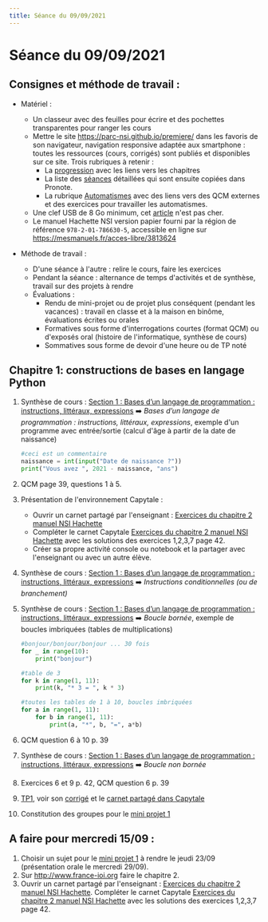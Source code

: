 ```yaml
---
title: Séance du 09/09/2021
---
```


# Séance du 09/09/2021

## Consignes et méthode de travail :

* Matériel :
    * Un classeur avec des feuilles pour écrire et des pochettes transparentes pour ranger les cours
    * Mettre le site <https://parc-nsi.github.io/premiere/> dans les favoris de son navigateur, navigation responsive adaptée aux smartphone : toutes les ressources (cours, corrigés) sont publiés et disponibles sur ce site. Trois rubriques à retenir :
        * La [progression](https://parc-nsi.github.io/premiere/) avec les liens vers les chapitres
        * La liste des [séances](https://parc-nsi.github.io/premiere/seances/) détaillées qui sont ensuite copiées dans Pronote.
        * La rubrique [Automatismes](https://parc-nsi.github.io/premiere/automatismes/) avec des liens vers des QCM externes et des exercices pour travailler les automatismes.
    * Une clef USB de 8 Go minimum, cet [article](https://www.boulanger.com/ref/872118) n'est pas cher.
    * Le manuel Hachette NSI version papier fourni par la région de référence `978-2-01-786630-5`, accessible en ligne sur <https://mesmanuels.fr/acces-libre/3813624>

* Méthode de travail :
    * D'une séance à l'autre : relire le cours, faire les exercices
    * Pendant la séance : alternance de temps d'activités et de synthèse, travail sur des projets    à rendre
    * Évaluations :
        * Rendu de mini-projet ou de projet plus conséquent (pendant les vacances) : travail en classe et à la maison en binôme, évaluations écrites ou orales
        * Formatives sous forme d'interrogations courtes (format QCM) ou d'exposés oral (histoire de l'informatique, synthèse de cours)
        * Sommatives sous forme de devoir d'une heure ou de TP noté


## Chapitre 1: constructions de bases en langage Python


1. Synthèse de cours : [Section 1 : Bases d’un langage de programmation : instructions, littéraux, expressions](../chapitre1/cours/Chap1-Bases-Programmation-2021.pdf) ➡️ _Bases d’un langage de programmation : instructions, littéraux, expressions_, exemple d'un programme avec entrée/sortie (calcul d'âge à partir de la date de naissance)

    ~~~python
    #ceci est un commentaire
    naissance = int(input("Date de naissance ?"))
    print("Vous avez ", 2021 - naissance, "ans")
    ~~~

2. QCM page 39, questions 1 à 5.
3. Présentation de l'environnement Capytale : 
    * Ouvrir un carnet partagé par l'enseignant : [Exercices du chapitre 2 manuel NSI Hachette](https://capytale2.ac-paris.fr/web/c-auth/list?returnto=/web/code/6b4e-36532)
    * Compléter le carnet Capytale [Exercices du chapitre 2 manuel NSI Hachette](https://capytale2.ac-paris.fr/web/c-auth/list?returnto=/web/code/6b4e-36532) avec les solutions des exercices 1,2,3,7 page 42.
    * Créer sa propre activité console ou notebook et la partager avec l'enseignant ou avec un autre élève.
4. Synthèse de cours : [Section 1 : Bases d’un langage de programmation : instructions, littéraux, expressions](../chapitre1/cours/Chap1-Bases-Programmation-2021.pdf) ➡️ _Instructions conditionnelles (ou de branchement)_
   

5. Synthèse de cours : [Section 1 : Bases d’un langage de programmation : instructions, littéraux, expressions](../chapitre1/cours/Chap1-Bases-Programmation-2021.pdf) ➡️ _Boucle bornée_, exemple de boucles imbriquées (tables de multiplications)

    ~~~python
    #bonjour/bonjour/bonjour ... 30 fois
    for _ in range(10):
        print("bonjour")

    #table de 3
    for k in range(1, 11):
        print(k, "* 3 = ", k * 3)

    #toutes les tables de 1 à 10, boucles imbriquées
    for a in range(1, 11):
        for b in range(1, 11):
            print(a, "*", b, "=", a*b)
    ~~~

7. QCM question 6 à 10 p. 39
8. Synthèse de cours : [Section 1 : Bases d’un langage de programmation : instructions, littéraux, expressions](../chapitre1/cours/Chap1-Bases-Programmation-2021.pdf) ➡️ _Boucle non bornée_
9. Exercices 6 et 9 p. 42, QCM question 6 p. 39
10. [TP1](../chapitre1/TP1/1NSI-Chap1-Variables-TP1-git.md), voir son [corrigé](../chapitre1/TP1/corrigé-TP1.pdf) et le [carnet partagé dans Capytale](https://capytale2.ac-paris.fr/web/c-auth/list?returnto=/web/code/06a2-40819)
11. Constitution des groupes pour le [mini projet 1](../Projets/MiniProjets2021/Mini-Projet1/sujets/NSI-MiniProjets1-Sujets.pdf)


## A faire pour mercredi 15/09 :

1. Choisir un sujet pour le [mini projet 1](../Projets/MiniProjets2021/Mini-Projet1/sujets/NSI-MiniProjets1-Sujets.pdf) à rendre le jeudi 23/09 (présentation orale le mercredi 29/09).
2. Sur <http://www.france-ioi.org>  faire le chapitre 2.
3. Ouvrir un carnet partagé par l'enseignant : [Exercices du chapitre 2 manuel NSI Hachette](https://capytale2.ac-paris.fr/web/c-auth/list?returnto=/web/code/6b4e-36532). 
Compléter le carnet Capytale [Exercices du chapitre 2 manuel NSI Hachette](https://capytale2.ac-paris.fr/web/c-auth/list?returnto=/web/code/6b4e-36532) avec les solutions des exercices 1,2,3,7 page 42.



